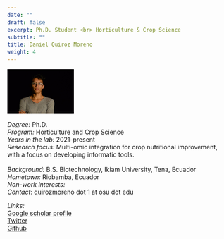 ```yaml
---
date: ""
draft: false
excerpt: Ph.D. Student <br> Horticulture & Crop Science
subtitle: ""
title: Daniel Quiroz Moreno
weight: 4
---
```


<p align="left"> 
<img src=featured.jpg width="30%" alt="photo of daniel quiroz">
</p>

*Degree:* Ph.D. <br>
*Program:* Horticulture and Crop Science <br>
*Years in the lab:* 2021-present <br>
*Research focus:* Multi-omic integration for crop nutritional improvement, with a focus on developing informatic tools.
<br> <br>
*Background:* B.S. Biotechnology, Ikiam University, Tena, Ecuador<br>
*Hometown:* Riobamba, Ecuador<br>
*Non-work interests:* <br>
*Contact*: quirozmoreno dot 1 at osu dot edu <br>

*Links:* <br>
[Google scholar profile](https://scholar.google.com/citations?user=OrW7g38AAAAJ&hl=en) <br>
[Twitter](https://twitter.com/cristianquirozd) <br>
[Github](https://github.com/DanielQuiroz97)

